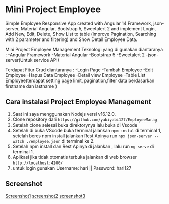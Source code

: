 # Mini Project Employee
Simple Employee Responsive App created with Angular 14 Framework, json-server, Material Angular, Bootstrap 5, Sweetalert 2 and implement Login, Add New, Edit, Delete, Show List to table (improve Pagination, Searching with 2 parameter and filtering) and Show Detail Employee Data.

Mini Project Employee Management Teknologi yang di gunakan diantaranya :
-Angular Framework
-Material Angular
-Bootstrap 5
-Sweetalert 2
-json-server(Untuk service API)

Terdapat Fitur Crud diantaranya :
-Login Page
-Tambah Employee
-Edit Employee
-Hapus Data Employee
-Detail view Employee
-Table List Employee(terdapat setting page limit, pagination,filter data berdasarkan firstname dan lastname )

## Cara instalasi Project Employee Management
1. Saat ini saya menggunakan Nodejs versi v16.12.0.
2. Clone repository dari `https://github.com/yabiyabi127/EmployeeManag`
3. Setelah clone selesai buka direktorynya lalu buka di Vscode
4. Setelah di buka VScode buka terminal jalankan `npm instal` di terminal 1, setelah beres npm install jalankan Rest Apinya run `npx json-server --watch ./employee.json` di terminal ke 2.
5. Setelah npm install dan Rest Apinya di jalankan , lalu run `ng serve` di terminal 1.
6. Aplikasi jika tidak otomatis terbuka jalankan di web browser `http://localhost:4200/`
7. untuk login gunakan Username: hari || Password: hari127

## Screenshot 
[Screenshot1](https://drive.google.com/file/d/1m8Uxq6eyZozHACYiGAT5Vvkovx4AAIQr/view?usp=sharing)
[screenshot2](https://drive.google.com/file/d/1yFh2Vo2z4JMs5fTIEkXKoglVEsp54WJG/view?usp=sharing)
[screenshot3](https://drive.google.com/file/d/17Z_l0LVXCS4o8nLt9boZiorQ9clhxr8Y/view?usp=sharing)
